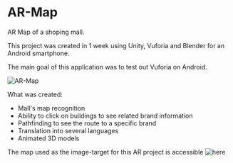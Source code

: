 # AR-Map

AR Map of a shoping mall.

This project was created in 1 week using Unity, Vuforia and Blender for an Android smartphone.

The main goal of this application was to test out Vuforia on Android.

![AR-Map](sources/Demo.gif)

What was created:

- Mall's map recognition
- Ability to click on buildings to see related brand information
- Pathfinding to see the route to a specific brand
- Translation into several languages
- Animated 3D models

The map used as the image-target for this AR project is accessible ![here](https://github.com/Faraud-B/Unity/tree/main/AR%20Map/sources/map.jpg)